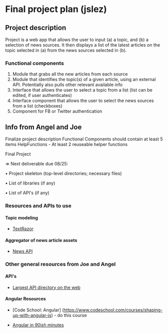 # Final project plan (jslez)

## Project description

Project is a web app that allows the user to input (a) a topic, and (b) a selection of news sources. It then displays a list of the latest articles on the topic selected in (a) from the news sources selected in (b).

### Functional components

1. Module that grabs all the new articles from each source
2. Module that identifies the topic(s) of a given article, using an external API. Potentially also pulls other relevant available info
3. Interface that allows the user to select a topic from a list (list can be edited, if user authenticates)
4. Interface component that allows the user to select the news sources from a list (checkboxes)
5. Component for FB or Twitter authentication


## Info from Angel and Joe


Finalize project description
Functional Components should contain at least 5 items
HelpFunctions - At least 2 reuseable helper functions

 Final Project

⇒ Next deliverable due 08/25:

• Project skeleton (top-level directories; necessary files)

• List of libraries (if any)

• List of API's (if any)


### Resources and APIs to use

#### Topic modeling

* [TextRazor](https://www.textrazor.com/)

#### Aggregator of news article assets

* [News API](https://newsapi.org/#documentation)



### Other general resources from Joe and Angel

#### API's

* [Largest API directory on the web](http://www.programmableweb.com/apis/directory)

#### Angular Resources

* [Code School: Angular] (https://www.codeschool.com/courses/shaping-up-with-angular-js) - do this course

* [Angular in 90ish minutes](http://www.hongkiat.com/blog/angularjs-tutorials-screencast/)
